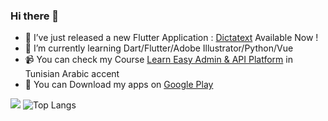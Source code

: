 ### Hi there 👋


- 🔭 I’ve just released a new Flutter Application : [Dictatext](https://play.google.com/store/apps/details?id=com.devBrains404.dictatext) Available Now ! 
- 🌱 I’m currently learning Dart/Flutter/Adobe Illustrator/Python/Vue
- :video_camera: You can check my Course [Learn Easy Admin & API Platform](https://www.youtube.com/playlist?list=PL_RyZMDRmjbZI38KSGLeednoTgxWynB44) in Tunisian Arabic accent  
- :tada: You can Download my apps on [Google Play](https://play.google.com/store/apps/dev?id=5420160174600557858)

![](https://github-readme-stats.vercel.app/api?username=HoussemTN&count_private=true&theme=default&show_icons=true&include_all_commits=true)
![Top Langs](https://github-readme-stats.vercel.app/api/top-langs/?username=HoussemTN&langs_count=3)

